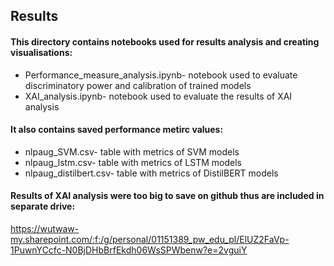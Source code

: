 ## Results
#### This directory contains notebooks used for results analysis and creating visualisations:
* Performance_measure_analysis.ipynb- notebook used to evaluate discriminatory power and calibration of trained models
* XAI_analysis.ipynb- notebook used to evaluate the results of XAI analysis
#### It also contains saved performance metirc values:
* nlpaug_SVM.csv- table with metrics of SVM models
* nlpaug_lstm.csv- table with metrics of LSTM models
* nlpaug_distilbert.csv- table with metrics of DistilBERT models
#### Results of XAI analysis were too big to save on github thus are included in separate drive:
https://wutwaw-my.sharepoint.com/:f:/g/personal/01151389_pw_edu_pl/ElUZ2FaVp-1PuwnYCcfc-N0BjDHbBrfEkdh06WsSPWbenw?e=2vguiY